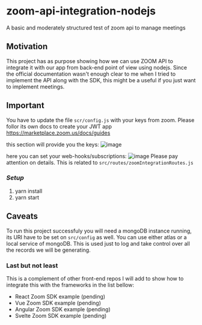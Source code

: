 # zoom-api-integration-nodejs

A basic and moderately structured test of zoom api to manage meetings

## Motivation

This project has as purpose showing how we can use ZOOM API to integrate it with our app from back-end point of view using nodejs. Since the official documentation wasn't enough clear to me when I tried to implement the API along with the SDK, this might be a useful if you just want to implement meetings.

## Important

You have to update the file `scr/config.js` with your keys from zoom. Please follor its own docs to create your JWT app https://marketplace.zoom.us/docs/guides

this section will provide you the keys:
![image](https://user-images.githubusercontent.com/8931070/108663238-16bbe700-749e-11eb-9b2a-87860af66177.png)

here you can set your web-hooks/subscriptions:
![image](https://user-images.githubusercontent.com/8931070/108663381-6e5a5280-749e-11eb-8f89-81e1c2a5f1b2.png)
Please pay attention on details. This is related to `src/routes/zoomIntegrationRoutes.js`

### **_Setup_**

<ol>
<li>yarn install</li>
<li>yarn start</li>
</ol>

## Caveats

To run this project successfuly you will need a mongoDB instance running, its URI have to be set on `src/config` as well. You can use either atlas or a local service of mongoDB. This is used just to log and take control over all the records we will be generating.

### Last but not least

This is a complement of other front-end repos I will add to show how to integrate this with the frameworks in the list bellow:

- React Zoom SDK example (pending)
- Vue Zoom SDK example (pending)
- Angular Zoom SDK example (pending)
- Svelte Zoom SDK example (pending)
